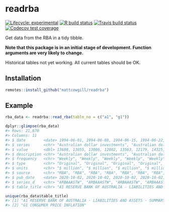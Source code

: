 
<!-- README.md is generated from README.Rmd. Please edit that file -->

# readrba

<!-- badges: start -->

[![Lifecycle:
experimental](https://img.shields.io/badge/lifecycle-experimental-orange.svg)](https://www.tidyverse.org/lifecycle/#experimental)
[![R build
status](https://github.com/MattCowgill/readrba/workflows/R-CMD-check/badge.svg)](https://github.com/MattCowgill/readrba/actions)
[![Travis build
status](https://travis-ci.com/MattCowgill/readrba.svg?branch=master)](https://travis-ci.com/MattCowgill/readrba)
[![Codecov test
coverage](https://codecov.io/gh/MattCowgill/readrba/branch/master/graph/badge.svg)](https://codecov.io/gh/MattCowgill/readrba?branch=master)

<!-- badges: end -->

Get data from the RBA in a tidy tibble.

**Note that this package is in an initial stage of development. Function
arguments are very likely to change.**

Historical tables not yet working. All current tables should be OK.

## Installation

``` r
remotes::install_github("mattcowgill/readrba")
```

## Example

``` r
rba_data <- readrba::read_rba(table_no = c("a1", "g1"))

dplyr::glimpse(rba_data)
#> Rows: 21,670
#> Columns: 11
#> $ date        <date> 1994-06-01, 1994-06-08, 1994-06-15, 1994-06-22, 1994-06-…
#> $ series      <chr> "Australian dollar investments", "Australian dollar inves…
#> $ value       <dbl> 13680, 13055, 13086, 12802, 13563, 12179, 14325, 12563, 1…
#> $ description <chr> "Australian dollar investments", "Australian dollar inves…
#> $ frequency   <chr> "Weekly", "Weekly", "Weekly", "Weekly", "Weekly", "Weekly…
#> $ type        <chr> "Original", "Original", "Original", "Original", "Original…
#> $ units       <chr> "$ million", "$ million", "$ million", "$ million", "$ mi…
#> $ source      <chr> "RBA", "RBA", "RBA", "RBA", "RBA", "RBA", "RBA", "RBA", "…
#> $ pub_date    <date> 2020-10-02, 2020-10-02, 2020-10-02, 2020-10-02, 2020-10-…
#> $ series_d    <chr> "ARBAAASTW", "ARBAAASTW", "ARBAAASTW", "ARBAAASTW", "ARBA…
#> $ table_title <chr> "A1 RESERVE BANK OF AUSTRALIA - LIABILITIES AND ASSETS - …

unique(rba_data$table_title)
#> [1] "A1 RESERVE BANK OF AUSTRALIA - LIABILITIES AND ASSETS - SUMMARY"
#> [2] "G1 CONSUMER PRICE INFLATION"
```
